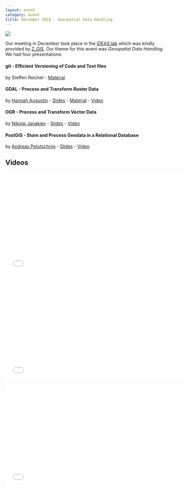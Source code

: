 ```yaml
---
layout: event
category: event
title: December 2018 - Geospatial Data Handling
---
```


![]({{site.baseurl}}/img/2018-12-12_geospatial_datahandling.jpg)

Our meeting in December took place in the [iDEAS:lab](https://ideaslab.sbg.ac.at/) which was kindly provided by [Z_GIS](https://zgis.at/).
Our theme for this event was *Geospatial Data Handling*. We had four presentations:

#### git - Efficient Versioning of Code and Text files
by Steffen Reichel - [Material](https://github.com/augustinh22/maptime-salzburg/tree/master/materials/2018-12-12_GIT-Introduction)

#### GDAL - Process and Transform Raster Data
by [Hannah Augustin](http://hannahaugustin.at/) - [Slides](http://slides.hannahaugustin.at/maptime/GDAL_intro/) - [Material](https://github.com/augustinh22/maptime-salzburg/tree/master/materials/2018-12-12_GDAL-Introduction) - [Video](https://av.tib.eu/media/39178)

#### OGR - Process and Transform Vector Data
by [Nikolai Janakiev](https://janakiev.com/) - [Slides](https://janakiev.com/ogr-presentation/) - [Video](https://av.tib.eu/media/39176)

#### PostGIS - Store and Process Geodata in a Relational Database
by [Andreas Petutschnig](http://andreaspetutschnig.com/) - [Slides](https://github.com/augustinh22/maptime-salzburg/blob/master/materials/2018-12-12_PostGIS.pdf) - [Video](https://av.tib.eu/media/39177)


## Videos

<iframe width="560" height="315" scrolling="no" src="//av.tib.eu/player/39178" frameborder="0" allowfullscreen style="display:block;margin:20px auto;"></iframe>

<iframe width="560" height="315" scrolling="no" src="//av.tib.eu/player/39176" frameborder="0" allowfullscreen style="display:block;margin:20px auto;"></iframe>

<iframe width="560" height="315" scrolling="no" src="//av.tib.eu/player/39177" frameborder="0" allowfullscreen style="display:block;margin:20px auto;"></iframe>
